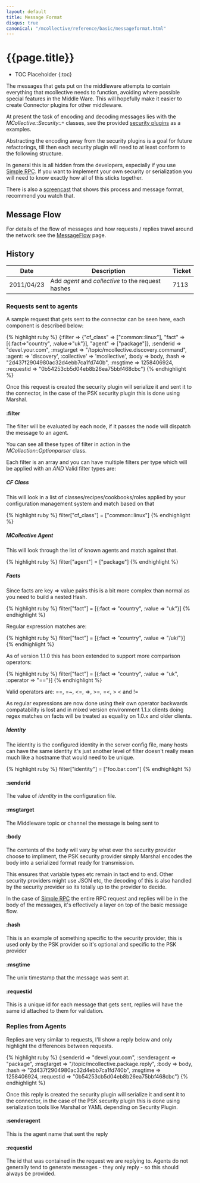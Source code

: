 ```yaml
---
layout: default
title: Message Format
disqus: true
canonical: "/mcollective/reference/basic/messageformat.html"
---
```

[SecurityPlugins]: http://github.com/puppetlabs/marionette-collective/tree/master/plugins/mcollective1.2/security/
[SimpleRPCIntroduction]: /mcollective1.2/simplerpc/
[MessageFlow]: messageflow.html
[ScreenCast]: /mcollective1.2/screencasts.html#message_flow

# {{page.title}}

 * TOC Placeholder
 {:toc}

The messages that gets put on the middleware attempts to contain everything that mcollective needs to function, avoiding where possible special features in the Middle Ware.  This will hopefully make it easier to create Connector plugins for other middleware.

At present the task of encoding and decoding messages lies with the _MCollective::Security::`*`_ classes, see the provided [security plugins][SecurityPlugins] as a examples.

Abstracting the encoding away from the security plugins is a goal for future refactorings, till then each security plugin will need to at least conform to the following structure.

In general this is all hidden from the developers, especially if you use [Simple RPC][SimpleRPCIntroduction].  If you want to implement your own security or serialization you will need to know exactly how all of this sticks together.

There is also a [screencast][ScreenCast] that shows this process and message format, recommend you watch that.

## Message Flow
For details of the flow of messages and how requests / replies travel around the network see the [MessageFlow] page.

## History

|Date|Description|Ticket|
|----|-----------|------|
|2011/04/23|Add _agent_ and _collective_ to the request hashes|7113|

### Requests sent to agents
A sample request that gets sent to the connector can be seen here, each component is described below:

{% highlight ruby %}
{:filter    =>
  {"cf_class"      => ["common::linux"],
   "fact"          => [{:fact=>"country", :value=>"uk"}],
   "agent"         => ["package"]},
 :senderid    => "devel.your.com",
 :msgtarget   => "/topic/mcollective.discovery.command",
 :agent:      => 'discovery',
 :collective' => 'mcollective',
 :body        => body,
 :hash        => "2d437f2904980ac32d4ebb7ca1fd740b",
 :msgtime     => 1258406924,
 :requestid   => "0b54253cb5d04eb8b26ea75bbf468cbc"}
{% endhighlight %}

Once this request is created the security plugin will serialize it and sent it to the connector, in the case of the PSK security plugin this is done using Marshal.

#### :filter
The filter will be evaluated by each node, if it passes the node will dispatch the message to an agent.

You can see all these types of filter in action in the _MCollection::Optionparser_ class.

Each filter is an array and you can have multiple filters per type which will be applied with an _AND_
Valid filter types are:

##### CF Class

This will look in a list of classes/recipes/cookbooks/roles applied by your
configuration management system and match based on that

{% highlight ruby %}
filter["cf_class"] = ["common::linux"]
{% endhighlight %}

##### MCollective Agent

This will look through the list of known agents and match against that.

{% highlight ruby %}
filter["agent"] = ["package"]
{% endhighlight %}

##### Facts

Since facts are key => value pairs this is a bit more complex than normal as you need to build a nested Hash.

{% highlight ruby %}
filter["fact"] = [{:fact => "country", :value => "uk"}]
{% endhighlight %}

Regular expression matches are:

{% highlight ruby %}
filter["fact"] = [{:fact => "country", :value => "/uk/"}]
{% endhighlight %}

As of version 1.1.0 this has been extended to support more comparison operators:

{% highlight ruby %}
filter["fact"] = [{:fact => "country", :value => "uk", :operator => "=="}]
{% endhighlight %}

Valid operators are: ==, =~, &lt;=, =&gt;, &gt;=, =&lt;, &gt; &lt; and !=

As regular expressions are now done using their own operator backwards compatability
is lost and in mixed version environment 1.1.x clients doing regex matches on facts
will be treated as equality on 1.0.x and older clients.

##### Identity

The identity is the configured identity in the server config file, many hosts can have the same identity it's just another level of filter doesn't really mean much like a hostname that would need to be unique.

{% highlight ruby %}
filter["identity"] = ["foo.bar.com"]
{% endhighlight %}

#### :senderid

The value of _identity_ in the configuration file.

#### :msgtarget

The Middleware topic or channel the message is being sent to

#### :body

The contents of the body will vary by what ever the security provider choose to impliment, the PSK security provider simply Marshal encodes the body into a serialized format ready for transmission.

This ensures that variable types etc remain in tact end to end.  Other security providers might use JSON etc, the decoding of this is also handled by the security provider so its totally up to the provider to decide.

In the case of [Simple RPC][SimpleRPCIntroduction] the entire RPC request and replies will be in the body of the messages, it's effectively a layer on top of the basic message flow.

#### :hash

This is an example of something specific to the security provider, this is used only by the PSK provider so it's optional and specific to the PSK provider

#### :msgtime

The unix timestamp that the message was sent at.

#### :requestid

This is a unique id for each message that gets sent, replies will have the same id attached to them for validation.

### Replies from Agents
Replies are very similar to requests, I'll show a reply below and only highlight the differences between requests.

{% highlight ruby %}
{:senderid    => "devel.your.com",
 :senderagent => "package",
 :msgtarget   => "/topic/mcollective.package.reply",
 :body        => body,
 :hash        => "2d437f2904980ac32d4ebb7ca1fd740b",
 :msgtime     => 1258406924,
 :requestid   => "0b54253cb5d04eb8b26ea75bbf468cbc"}
{% endhighlight %}

Once this reply is created the security plugin will serialize it and sent it to the connector, in the case of the PSK security plugin this is done using serialization tools like Marshal or YAML depending on Security Plugin.

#### :senderagent
This is the agent name that sent the reply

#### :requestid
The id that was contained in the request we are replying to.  Agents do not generally tend to generate messages - they only reply - so this should always be provided.
